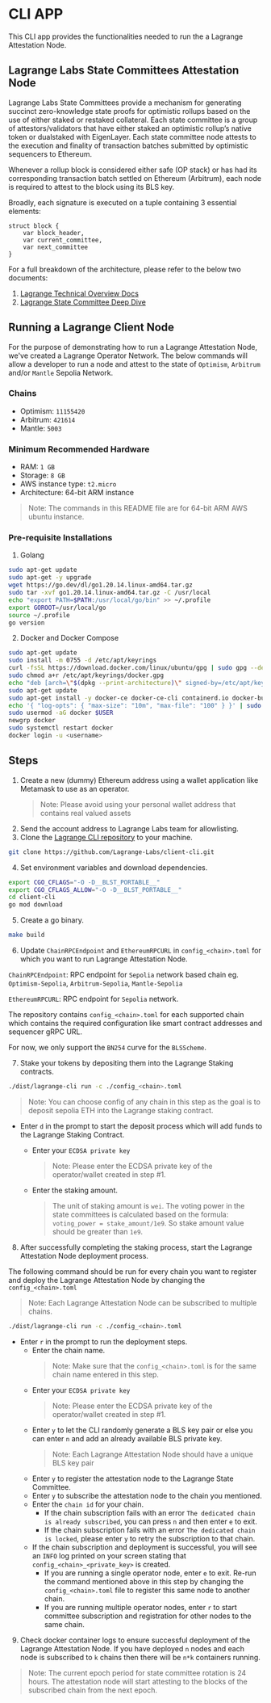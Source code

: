 # CLI APP

This CLI app provides the functionalities needed to run the a Lagrange Attestation Node.

## Lagrange Labs State Committees Attestation Node

Lagrange Labs State Committees provide a mechanism for generating succinct zero-knowledge state proofs for optimistic rollups based on the use of either staked or restaked collateral. Each state committee is a group of attestors/validators that have either staked an optimistic rollup’s native token or dualstaked with EigenLayer. Each state committee node attests to the execution and finality of transaction batches submitted by optimistic sequencers to Ethereum.

Whenever a rollup block is considered either safe (OP stack) or has had its corresponding transaction batch settled on Ethereum (Arbitrum), each node is required to attest to the block using its BLS key.

Broadly, each signature is executed on a tuple containing 3 essential elements:

```
struct block {
    var block_header,
    var current_committee,
    var next_committee
}
```

For a full breakdown of the architecture, please refer to the below two documents:

1. [Lagrange Technical Overview Docs](https://lagrange-labs.gitbook.io/lagrange-labs/lagrange-state-committees/commitees-overview)
2. [Lagrange State Committee Deep Dive](https://hackmd.io/@lagrange/lagrange-committee)

## Running a Lagrange Client Node

For the purpose of demonstrating how to run a Lagrange Attestation Node, we've created a Lagrange Operator Network. The below commands will allow a developer to run a node and attest to the state of `Optimism`, `Arbitrum` and/or `Mantle` Sepolia Network.

### Chains

- Optimism: `11155420`
- Arbitrum: `421614`
- Mantle: `5003`

### Minimum Recommended Hardware

- RAM: `1 GB`
- Storage: `8 GB`
- AWS instance type: `t2.micro`
- Architecture: 64-bit ARM instance

> Note: The commands in this README file are for 64-bit ARM AWS ubuntu instance.

### Pre-requisite Installations

1. Golang

```bash
sudo apt-get update
sudo apt-get -y upgrade
wget https://go.dev/dl/go1.20.14.linux-amd64.tar.gz
sudo tar -xvf go1.20.14.linux-amd64.tar.gz -C /usr/local
echo "export PATH=$PATH:/usr/local/go/bin" >> ~/.profile
export GOROOT=/usr/local/go
source ~/.profile
go version
```

2. Docker and Docker Compose

```bash
sudo apt-get update
sudo install -m 0755 -d /etc/apt/keyrings
curl -fsSL https://download.docker.com/linux/ubuntu/gpg | sudo gpg --dearmor -o /etc/apt/keyrings/docker.gpg
sudo chmod a+r /etc/apt/keyrings/docker.gpg
echo "deb [arch=\"$(dpkg --print-architecture)\" signed-by=/etc/apt/keyrings/docker.gpg] https://download.docker.com/linux/ubuntu $(. /etc/os-release && echo \"$VERSION_CODENAME\") stable" | sudo tee /etc/apt/sources.list.d/docker.list > /dev/null
sudo apt-get update
sudo apt-get install -y docker-ce docker-ce-cli containerd.io docker-buildx-plugin docker-compose-plugin make gcc
echo '{ "log-opts": { "max-size": "10m", "max-file": "100" } }' | sudo tee /etc/docker/daemon.json
sudo usermod -aG docker $USER
newgrp docker
sudo systemctl restart docker
docker login -u <username>
```

## Steps

1. Create a new (dummy) Ethereum address using a wallet application like Metamask to use as an operator.
   > Note: Please avoid using your personal wallet address that contains real valued assets
2. Send the account address to Lagrange Labs team for allowlisting.
3. Clone the [Lagrange CLI repository](https://github.com/Lagrange-Labs/client-cli) to your machine.

```bash
git clone https://github.com/Lagrange-Labs/client-cli.git
```

4. Set environment variables and download dependencies.

```bash
export CGO_CFLAGS="-O -D__BLST_PORTABLE__"
export CGO_CFLAGS_ALLOW="-O -D__BLST_PORTABLE__"
cd client-cli
go mod download
```

5. Create a go binary.

```bash
make build
```

6. Update `ChainRPCEndpoint` and `EthereumRPCURL` in `config_<chain>.toml` for which you want to run Lagrange Attestation Node.

`ChainRPCEndpoint`: RPC endpoint for `Sepolia` network based chain eg. `Optimism-Sepolia`, `Arbitrum-Sepolia`, `Mantle-Sepolia`

`EthereumRPCURL`: RPC endpoint for `Sepolia` network.

The repository contains `config_<chain>.toml` for each supported chain which contains the required configuration like smart contract addresses and sequencer gRPC URL.

For now, we only support the `BN254` curve for the `BLSScheme`.

7. Stake your tokens by depositing them into the Lagrange Staking contracts.

```bash
./dist/lagrange-cli run -c ./config_<chain>.toml
```

> Note: You can choose config of any chain in this step as the goal is to deposit sepolia ETH into the Lagrange staking contract.

- Enter `d` in the prompt to start the deposit process which will add funds to the Lagrange Staking Contract.

  - Enter your `ECDSA private key`

    > Note: Please enter the ECDSA private key of the operator/wallet created in step #1.

  - Enter the staking amount.
    > The unit of staking amount is `wei`. The voting power in the state committees is calculated based on the formula: `voting_power = stake_amount/1e9`. So stake amount value should be greater than `1e9`.

8. After successfully completing the staking process, start the Lagrange Attestation Node deployment process.

The following command should be run for every chain you want to register and deploy the Lagrange Attestation Node by changing the `config_<chain>.toml`

> Note: Each Lagrange Attestation Node can be subscribed to multiple chains.

```bash
./dist/lagrange-cli run -c ./config_<chain>.toml
```

- Enter `r` in the prompt to run the deployment steps.
  - Enter the chain name.
    > Note: Make sure that the `config_<chain>.toml` is for the same chain name entered in this step.
  - Enter your `ECDSA private key`
    > Note: Please enter the ECDSA private key of the operator/wallet created in step #1.
  - Enter `y` to let the CLI randomly generate a BLS key pair or else you can enter `n` and add an already available BLS private key.
    > Note: Each Lagrange Attestation Node should have a unique BLS key pair
  - Enter `y` to register the attestation node to the Lagrange State Committee.
  - Enter `y` to subscribe the attestation node to the chain you mentioned.
  - Enter the `chain id` for your chain.
    - If the chain subscription fails with an error `The dedicated chain is already subscribed`, you can press `n` and then enter `e` to exit.
    - If the chain subscription fails with an error `The dedicated chain is locked`, please enter `y` to retry the subscription to that chain.
  - If the chain subscription and deployment is successful, you will see an `INFO` log printed on your screen stating that `config_<chain>_<private_key>` is created.
    - If you are running a single operator node, enter `e` to exit. Re-run the command mentioned above in this step by changing the `config_<chain>.toml` file to register this same node to another chain.
    - If you are running multiple operator nodes, enter `r` to start committee subscription and registration for other nodes to the same chain.

9. Check docker container logs to ensure successful deployment of the Lagrange Attestation Node. If you have deployed `n` nodes and each node is subscribed to `k` chains then there will be `n*k` containers running.

> Note: The current epoch period for state committee rotation is 24 hours. The attestation node will start attesting to the blocks of the subscribed chain from the next epoch.
